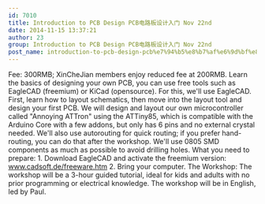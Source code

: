 ```yaml
---
id: 7010
title: Introduction to PCB Design PCB电路板设计入门 Nov 22nd
date: 2014-11-15 13:37:21
author: 23
group: Introduction to PCB Design PCB电路板设计入门 Nov 22nd
post_name: introduction-to-pcb-design-pcb%e7%94%b5%e8%b7%af%e6%9d%bf%e8%ae%be%e8%ae%a1%e5%85%a5%e9%97%a8-nov-22nd
---
```


Fee: 300RMB; XinCheJian members enjoy reduced fee at 200RMB. Learn the basics of designing your own PCB, you can use free tools such as EagleCAD (freemium) or KiCad (opensource). For this, we'll use EagleCAD. First, learn how to layout schematics, then move into the layout tool and design your first PCB. We will design and layout our own microcontroller called "Annoying ATTron" using the ATTiny85, which is compatible with the Arduino Core with a few addons, but only has 6 pins and no external crystal needed. We'll also use autorouting for quick routing; if you prefer hand-routing, you can do that after the workshop. We'll use 0805 SMD components as much as possible to avoid drilling holes. What you need to prepare: 1. Download EagleCAD and activate the freemium version: www.cadsoft.de/freeware.htm 2. Bring your computer. The Workshop: The workshop will be a 3-hour guided tutorial, ideal for kids and adults with no prior programming or electrical knowledge. The workshop will be in English, led by Paul.